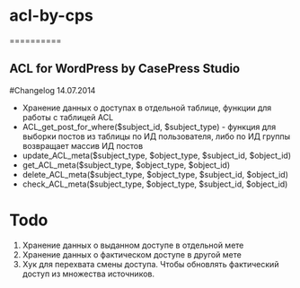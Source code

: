 # acl-by-cps
==========

## ACL for WordPress by CasePress Studio
#Changelog 
14.07.2014
* Хранение данных о доступах в отдельной таблице, функции для работы с таблицей ACL
* ACL_get_post_for_where($subject_id, $subject_type) - функция для выборки постов из таблицы по ИД пользователя, либо по ИД группы возвращает массив ИД постов
* update_ACL_meta($subject_type, $object_type, $subject_id, $object_id)
* get_ACL_meta($subject_type, $object_type, $object_id)
* delete_ACL_meta($subject_type, $object_type, $subject_id, $object_id)
* check_ACL_meta($subject_type, $object_type, $subject_id, $object_id)

# Todo
1. Хранение данных о выданном доступе в отдельной мете
2. Хранение данных о фактическом доступе в другой мете
3. Хук для перехвата смены доступа. Чтобы обновлять фактический доступ из множества источников.

